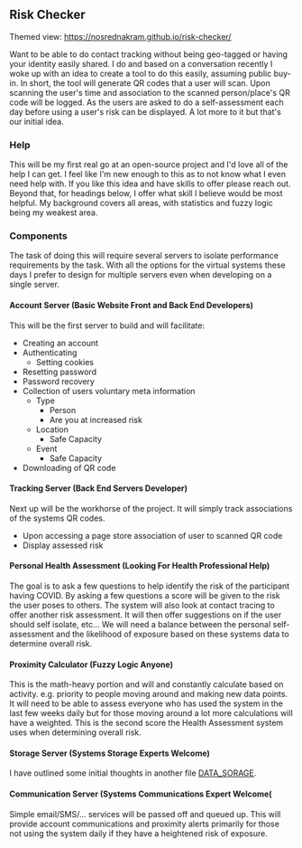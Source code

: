 ## Risk Checker 

Themed view: https://nosrednakram.github.io/risk-checker/

Want to be able to do contact tracking without being geo-tagged or having your identity easily shared. I do and based on a conversation recently I woke up with an idea to create a tool to do this easily, assuming public buy-in. In short, the tool will generate QR codes that a user will scan. Upon scanning the user's time and association to the scanned person/place's QR code will be logged. As the users are asked to do a self-assessment each day before using a user's risk can be displayed. A lot more to it but that's our initial idea. 

### Help

This will be my first real go at an open-source project and I'd love all of the help I can get. I feel like I'm new enough to this as to not know what I even need help with. If you like this idea and have skills to offer please reach out. Beyond that, for headings below, I offer what skill I believe would be most helpful. My background covers all areas, with statistics and fuzzy logic being my weakest area.

### Components

The task of doing this will require several servers to isolate performance requirements by the task. With all the options for the virtual systems these days I prefer to design for multiple servers even when developing on a single server.

#### Account Server (Basic Website Front and Back End Developers)

This will be the first server to build and will facilitate:

  * Creating an account
  * Authenticating
    * Setting cookies
  * Resetting password
  * Password recovery
  * Collection of users voluntary meta information
    * Type
      * Person
      * Are you at increased risk
    * Location
      * Safe Capacity
    * Event
      * Safe Capacity
  * Downloading of QR code
  
#### Tracking Server (Back End Servers Developer)

Next up will be the workhorse of the project. It will simply track associations of the systems QR codes.

  * Upon accessing a page store association of user to scanned QR code
  * Display assessed risk 
  
#### Personal Health Assessment (Looking For Health Professional Help)

The goal is to ask a few questions to help identify the risk of the participant having COVID. By asking a few questions a score will be given to the risk the user poses to others. The system will also look at contact tracing to offer another risk assessment. It will then offer suggestions on if the user should self isolate, etc... We will need a balance between the personal self-assessment and the likelihood of exposure based on these systems data to determine overall risk.

#### Proximity Calculator (Fuzzy Logic Anyone) 

This is the math-heavy portion and will and constantly calculate based on activity. e.g. priority to people moving around and making new data points. It will need to be able to assess everyone who has used the system in the last few weeks daily but for those moving around a lot more calculations will have a weighted. This is the second score the Health Assessment system uses when determining overall risk.

#### Storage Server (Systems Storage Experts Welcome)

I have outlined some initial thoughts in another file [DATA_SORAGE](DATA_STORAGE.md). 

#### Communication Server (Systems Communications Expert Welcome(

Simple email/SMS/... services will be passed off and queued up. This will provide account communications and proximity alerts primarily for those not using the system daily if they have a heightened risk of exposure. 

